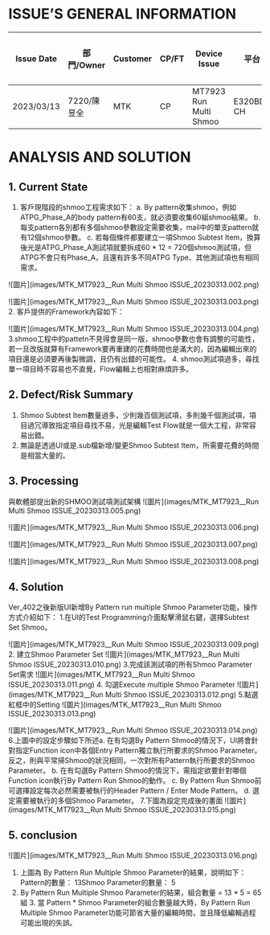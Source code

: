 # ISSUE’S GENERAL INFORMATION
Issue Date |部門/Owner |Customer |CP/FT |Device Issue |平台 |異常判定 |Keywords |Application |
| ---------- |---------- |---------- |---------- |---------- |---------- |---------- |---------- |---------- |
| 2023/03/13 |7220/陳昱全 |MTK |CP |MT7923 Run Multi Shmoo |E320BD-CH |軟體 |shmoo, by pattern |WIFI6 |
# ANALYSIS AND SOLUTION
## 1. Current State
 1. 客戶現階段的shmoo工程需求如下：
 a. By pattern收集shmoo，例如ATPG_Phase_A的body
pattern有60支，就必須要收集60組shmoo結果。
 b.
每支pattern各別都有多個shmoo參數設定需要收集，mail中的單支pattern就有12個shmoo參數。
 c. 若每個條件都要建立一項Shmoo
Subtest Item，換算後光是ATPG_Phase_A測試項就要拆成60 * 12 =
720個shmoo測試項，但ATPG不會只有Phase_A，且還有許多不同ATPG
Type、其他測試項也有相同需求。

![圖片](images/MTK_MT7923__Run Multi Shmoo
ISSUE_20230313.002.png)

![圖片](images/MTK_MT7923__Run Multi Shmoo
ISSUE_20230313.003.png)
2. 客戶提供的Framework內容如下：

![圖片](images/MTK_MT7923__Run Multi
Shmoo ISSUE_20230313.004.png)
3.shmoo工程中的pattetn不見得會是同一版，shmoo參數也會有調整的可能性，若一旦改版就算有Framework要再重建的花費時間也是滿大的，因為編輯出來的項目還是必須要再後製微調，且仍有出錯的可能性。
4. shmoo測試項過多，尋找單一項目時不容易也不直覺，Flow編輯上也相對麻煩許多。
  ## 2. Defect/Risk Summary
 1. Shmoo Subtest Item數量過多，少則幾百個測試項，多則幾千個測試項，項目過冗導致指定項目尋找不易，光是編輯Test
Flow就是一個大工程，非常容易出錯。
 2. 無論是透過UI或是.sub檔新增/變更Shmoo Subtest Item，所需要花費的時間是相當大量的。
  ## 3. Processing
 與軟體部提出新的SHMOO測試項測試架構
![圖片](images/MTK_MT7923__Run Multi Shmoo
ISSUE_20230313.005.png)

![圖片](images/MTK_MT7923__Run Multi Shmoo
ISSUE_20230313.006.png)

![圖片](images/MTK_MT7923__Run Multi Shmoo
ISSUE_20230313.007.png)

![圖片](images/MTK_MT7923__Run Multi Shmoo
ISSUE_20230313.008.png)
  ## 4. Solution
 Ver_402之後新版UI新增By Pattern run multiple Shmoo Parameter功能，操作方式介紹如下：
1.在UI的Test Programming介面點擊滑鼠右鍵，選擇Subtest Set Shmoo。

![圖片](images/MTK_MT7923__Run
Multi Shmoo ISSUE_20230313.009.png)
2. 建立Shmoo Parameter
Set
![圖片](images/MTK_MT7923__Run Multi Shmoo ISSUE_20230313.010.png)
3.完成該測試項的所有Shmoo Parameter Set需求
![圖片](images/MTK_MT7923__Run Multi Shmoo
ISSUE_20230313.011.png)
 4. 勾選Execute multiple Shmoo
Parameter
![圖片](images/MTK_MT7923__Run Multi Shmoo ISSUE_20230313.012.png)
 5.點選紅框中的Setting
![圖片](images/MTK_MT7923__Run Multi Shmoo ISSUE_20230313.013.png)


![圖片](images/MTK_MT7923__Run Multi Shmoo ISSUE_20230313.014.png)
6.上圖中的設定步驟如下所述a. 在有勾選By Pattern Shmoo的情況下，UI將會針對指定Function icon中各個Entry
Pattern獨立執行所要求的Shmoo Parameter。
反之，則與平常掃Shmoo的狀況相同，一次對所有Pattern執行所要求的Shmoo
Parameter。
 b. 在有勾選By Pattern Shmoo的情況下，需指定欲要針對哪個Function icon執行By Pattern Run
Shmoo的動作。
 c. By Pattern Run Shmoo前可選擇設定每次必然需要被執行的Header Pattern / Enter Mode
Pattern。
 d. 選定需要被執行的多個Shmoo Parameter。
 7.下圖為設定完成後的畫面
![圖片](images/MTK_MT7923__Run Multi Shmoo ISSUE_20230313.015.png)
  ## 5. conclusion
 
![圖片](images/MTK_MT7923__Run Multi Shmoo ISSUE_20230313.016.png)
 1. 上圖為 By
Pattern Run Multiple Shmoo Parameter的結果，說明如下：
Pattern的數量：
13Shmoo Parameter的數量：
5
2. By Pattern Run Multiple Shmoo Parameter的結果，組合數量 = 13 * 5 = 65組 3. 當
Pattern * Shmoo Parameter的組合數量越大時，By Pattern Run Multiple Shmoo
Parameter功能可節省大量的編輯時間，並且降低編輯過程可能出現的失誤。

